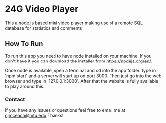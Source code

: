 # 24G Video Player

This a node.js based mini video player making use of a remote SQL database for statistics and comments

## How To Run
To run this app you need to have node installed on your machine. If you don't have it you can download the installer from https://nodejs.org/en/. 

Once node is available, open a terminal and cd into the app folder. type in 'npm start' and a server will start up on port 3000. Then just go into the web browser and type in '127.0.0.1:3000'. After that the website is fully available to play around this.


### Contact
If you have any issues or questions feel free to email me at njmceach@mtu.edu
Thanks!